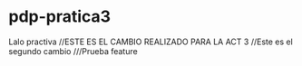 # pdp-pratica3
Lalo practiva 
//ESTE ES EL CAMBIO REALIZADO PARA LA ACT 3
//Este es el segundo cambio
///Prueba feature